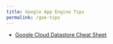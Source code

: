 ```yaml
---
title: Google App Engine Tips
permalink: /gae-tips
---
```

* [Google Cloud Datastore Cheat Sheet](https://cloud.google.com/appengine/docs/python/ndb/db_to_ndb)
